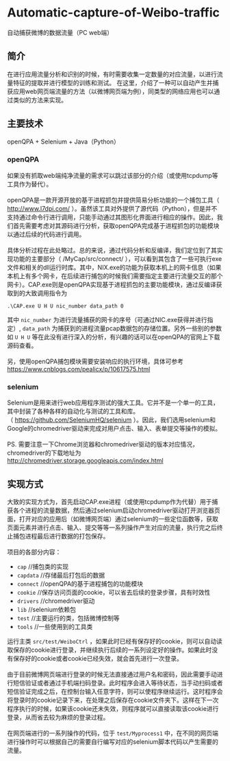 # Automatic-capture-of-Weibo-traffic
自动捕获微博的数据流量（PC web端）
## 简介
在进行应用流量分析和识别的时候，有时需要收集一定数量的对应流量，以进行流量特征的提取并进行模型的训练和测试。
在这里，介绍了一种可以自动产生并捕获应用web网页端流量的方法（以微博网页端为例），同类型的网络应用也可以通过类似的方法来实现。
## 主要技术
openQPA + Selenium + Java（Python）<br>
### openQPA
如果没有抓取web端纯净流量的需求可以跳过该部分的介绍（或使用tcpdump等工具作为替代）。<br><br>
openQPA是一款开源开放的基于进程抓包并提供简易分析功能的一个捕包工具（ http://www.l7dpi.com/ ）。虽然该工具对外提供了源代码（Python），但是并不支持通过命令行进行调用，只能手动通过其图形化界面进行相应的操作。因此，我们首先需要考虑对其源码进行分析，获取openQPA完成基于进程抓包的功能模块以通过后续的代码进行调用。<br><br>
具体分析过程在此处略过。总的来说，通过代码分析和反编译，我们定位到了其实现功能的主要部分（ /MyCap/src/connect/ ），可以看到其包含了一些可执行exe文件和相关的dll运行时库。其中，NIX.exe的功能为获取本机上的网卡信息（如果本机上有多个网卡，在后续进行捕包的时候我们需要指定主要进行流量交互的那个网卡）。CAP.exe则是openQPA实现基于进程抓包的主要功能模块，通过反编译获取到的大致调用指令为<br>
```
.\CAP.exe U H U nic_number data_path 0
```
其中 `nic_number` 为进行流量捕获的网卡的序号（可通过NIC.exe获得并进行指定）, `data_path` 为捕获到的进程流量pcap数据包的存储位置。另外一些别的参数如 ` U H U ` 等在此没有进行深入的分析，有兴趣的话可以在openQPA的官网上下载源码查看。<br><br>
另，使用openQPA捕包模块需要安装响应的执行环境，具体可参考 https://www.cnblogs.com/pealicx/p/10617575.html 
### selenium
Selenium是用来进行web应用程序测试的强大工具。它并不是一个单一的工具，其中封装了各种各样的自动化与测试的工具和库。<br>
（ https://github.com/SeleniumHQ/selenium ）。因此，我们选用selenium和Google的chromedriver驱动来完成对用户点击、输入、表单提交等操作的模拟。<br><br>
PS. 需要注意一下Chrome浏览器和chromedriver驱动的版本对应情况，chromedriver的下载地址为 http://chromedriver.storage.googleapis.com/index.html 
## 实现方式
大致的实现方式为，首先启动CAP.exe进程（或使用tcpdump作为代替）用于捕获各个进程的流量数据，然后通过selenium启动chromedriver驱动打开浏览器页面，打开对应的应用后（如微博网页端）通过selenium的一些定位函数等，获取页面元素并进行点击、输入、提交等等一系列操作产生对应的流量，执行完之后终止捕包进程最后进行数据的打包保存。<br><br>
项目的各部分内容：<br>
* `cap`     //捕包类的实现
* `capdata` //存储最后打包后的数据
* `connect` //openQPA的基于进程捕包的功能模块
* `cookie`  //保存访问页面的cookie，可以省去后续的登录步骤，具有时效性
* `drivers` //chromedriver驱动
* `lib`     //selenium依赖包
* `test`    //主要运行的类，包括微博控制等
* `tools`   //一些使用到的工具类

运行主类 `src/test/WeiboCtrl` ，如果此时已经有保存好的cookie，则可以自动读取保存的cookie进行登录，并继续执行后续的一系列设定好的操作。如果此时没有保存好的cookie或者cookie已经失效，就会首先进行一次登录。<br><br>
由于目前微博网页端进行登录的时候无法直接通过用户名和密码，因此需要手动进行短信验证或者通过手机端扫码登录。此时程序会进入等待状态，当手动扫码或者短信验证完成之后，在控制台输入任意字符，则可以使程序继续运行。这时程序会将登录时的cookie记录下来，在处理之后保存在cookie文件夹下。这样在下一次程序执行的时候，如果该cookie还未失效，则程序就可以直接读取该cookie进行登录，从而省去较为麻烦的登录过程。<br><br>
在网页端进行的一系列操作的代码，位于 `test/Myprocess1` 中，在不同的网页端进行操作时可以根据自己的需要自行编写对应的selenium脚本代码以产生需要的流量。



